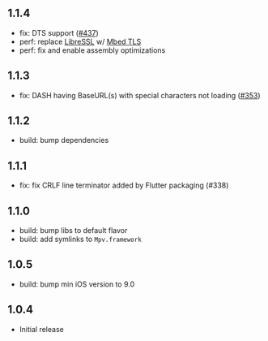 ## 1.1.4

- fix: DTS support ([#437](https://github.com/media-kit/media-kit/issues/437))
- perf: replace [LibreSSL](https://www.libressl.org/) w/ [Mbed TLS](https://github.com/Mbed-TLS/mbedtls)
- perf: fix and enable assembly optimizations

## 1.1.3

- fix: DASH having BaseURL(s) with special characters not loading ([#353](https://github.com/media-kit/media-kit/issues/353))

## 1.1.2

- build: bump dependencies

## 1.1.1

- fix: fix CRLF line terminator added by Flutter packaging (#338)

## 1.1.0

- build: bump libs to default flavor
- build: add symlinks to `Mpv.framework`

## 1.0.5

- build: bump min iOS version to 9.0

## 1.0.4

- Initial release
